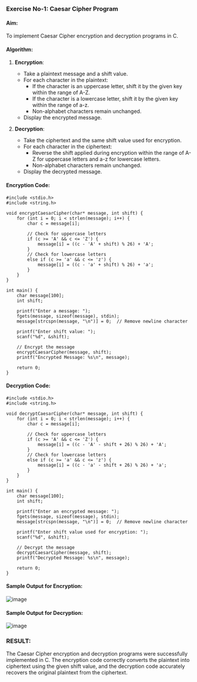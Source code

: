 ### **Exercise No-1: Caesar Cipher Program**

#### **Aim:**
To implement Caesar Cipher encryption and decryption programs in C.

#### **Algorithm:**

1. **Encryption**:
   - Take a plaintext message and a shift value.
   - For each character in the plaintext:
     - If the character is an uppercase letter, shift it by the given key within the range of A-Z.
     - If the character is a lowercase letter, shift it by the given key within the range of a-z.
     - Non-alphabet characters remain unchanged.
   - Display the encrypted message.

2. **Decryption**:
   - Take the ciphertext and the same shift value used for encryption.
   - For each character in the ciphertext:
     - Reverse the shift applied during encryption within the range of A-Z for uppercase letters and a-z for lowercase letters.
     - Non-alphabet characters remain unchanged.
   - Display the decrypted message.

#### **Encryption Code:**

```
#include <stdio.h>
#include <string.h>

void encryptCaesarCipher(char* message, int shift) {
    for (int i = 0; i < strlen(message); i++) {
        char c = message[i];
        
        // Check for uppercase letters
        if (c >= 'A' && c <= 'Z') {
            message[i] = ((c - 'A' + shift) % 26) + 'A';
        }
        // Check for lowercase letters
        else if (c >= 'a' && c <= 'z') {
            message[i] = ((c - 'a' + shift) % 26) + 'a';
        }
    }
}

int main() {
    char message[100];
    int shift;

    printf("Enter a message: ");
    fgets(message, sizeof(message), stdin);
    message[strcspn(message, "\n")] = 0;  // Remove newline character

    printf("Enter shift value: ");
    scanf("%d", &shift);

    // Encrypt the message
    encryptCaesarCipher(message, shift);
    printf("Encrypted Message: %s\n", message);

    return 0;
}
```

#### **Decryption Code:**

```
#include <stdio.h>
#include <string.h>

void decryptCaesarCipher(char* message, int shift) {
    for (int i = 0; i < strlen(message); i++) {
        char c = message[i];
        
        // Check for uppercase letters
        if (c >= 'A' && c <= 'Z') {
            message[i] = ((c - 'A' - shift + 26) % 26) + 'A';
        }
        // Check for lowercase letters
        else if (c >= 'a' && c <= 'z') {
            message[i] = ((c - 'a' - shift + 26) % 26) + 'a';
        }
    }
}

int main() {
    char message[100];
    int shift;

    printf("Enter an encrypted message: ");
    fgets(message, sizeof(message), stdin);
    message[strcspn(message, "\n")] = 0;  // Remove newline character

    printf("Enter shift value used for encryption: ");
    scanf("%d", &shift);

    // Decrypt the message
    decryptCaesarCipher(message, shift);
    printf("Decrypted Message: %s\n", message);

    return 0;
}
```

#### **Sample Output for Encryption:**
![image](https://github.com/user-attachments/assets/db14ae12-80f0-4bd5-97fa-6b4efbb1b7fc)


#### **Sample Output for Decryption:**
![image](https://github.com/user-attachments/assets/7782e2c2-25c5-4ff7-8c96-cde9678e71dc)


### RESULT:
The Caesar Cipher encryption and decryption programs were successfully implemented in C. The encryption code correctly converts the plaintext into ciphertext using the given shift value, and the decryption code accurately recovers the original plaintext from the ciphertext.
